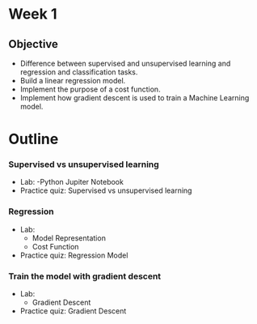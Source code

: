 # Week 1
## Objective
- Difference between supervised and unsupervised learning and regression and classification tasks.
- Build a linear regression model.
- Implement the purpose of a cost function.
- Implement how gradient descent is used to train a Machine Learning model.

# Outline
### Supervised vs unsupervised learning
  - Lab:
      -Python Jupiter Notebook
  - Practice quiz: Supervised vs unsupervised learning
### Regression
  - Lab:
      - Model Representation
      - Cost Function
  - Practice quiz: Regression Model
### Train the model with gradient descent
  - Lab:
      - Gradient Descent
  - Practice quiz: Gradient Descent


